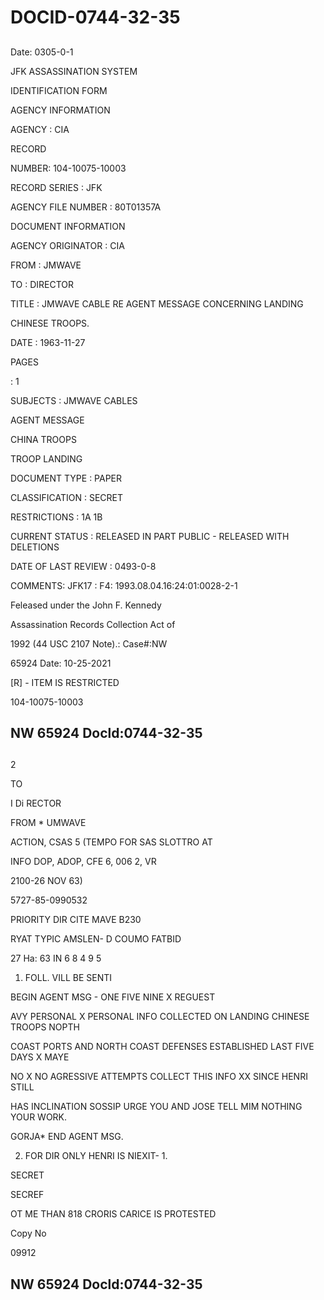 # DOCID-0744-32-35

##
Date: 0305-0-1

JFK ASSASSINATION SYSTEM

IDENTIFICATION FORM

AGENCY INFORMATION

AGENCY : CIA

RECORD

NUMBER: 104-10075-10003

RECORD SERIES : JFK

AGENCY FILE NUMBER : 80T01357A

DOCUMENT INFORMATION

AGENCY ORIGINATOR : CIA

FROM : JMWAVE

TO : DIRECTOR

TITLE : JMWAVE CABLE RE AGENT MESSAGE CONCERNING LANDING

CHINESE TROOPS.

DATE : 1963-11-27

PAGES

: 1

SUBJECTS : JMWAVE CABLES

AGENT MESSAGE

CHINA TROOPS

TROOP LANDING

DOCUMENT TYPE : PAPER

CLASSIFICATION : SECRET

RESTRICTIONS : 1A 1B

CURRENT STATUS : RELEASED IN PART PUBLIC - RELEASED WITH DELETIONS

DATE OF LAST REVIEW : 0493-0-8

COMMENTS: JFK17 : F4: 1993.08.04.16:24:01:0028-2-1

Feleased under the John F. Kennedy

Assassination Records Collection Act of

1992 (44 USC 2107 Note).: Case#:NW

65924 Date: 10-25-2021

[R] - ITEM IS RESTRICTED

104-10075-10003

NW 65924 Docld:0744-32-35
---

##
2

TO

I Di RECTOR

FROM * UMWAVE

ACTION, CSAS 5 (TEMPO FOR SAS SLOTTRO AT

INFO DOP, ADOP, CFE 6, 006 2, VR

2100-26 NOV 63)

5727-85-0990532

PRIORITY DIR CITE MAVE B230

RYAT TYPIC AMSLEN- D COUMO FATBID

27 Ha: 63 IN 6 8 4 9 5

1. FOLL. VILL BE SENTI

BEGIN AGENT MSG - ONE FIVE NINE X REGUEST

AVY PERSONAL X PERSONAL INFO COLLECTED ON LANDING CHINESE TROOPS NOPTH

COAST PORTS AND NORTH COAST DEFENSES ESTABLISHED LAST FIVE DAYS X MAYE

NO X NO AGRESSIVE ATTEMPTS COLLECT THIS INFO XX SINCE HENRI STILL

HAS INCLINATION SOSSIP URGE YOU AND JOSE TELL MIM NOTHING YOUR WORK.

GORJA* END AGENT MSG.

2. FOR DIR ONLY HENRI IS NIEXIT- 1.

SECRET

SECREF

OT ME THAN 818 CRORIS CARICE IS PROTESTED

Copy No

09912

NW 65924 Docld:0744-32-35
---

